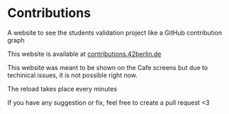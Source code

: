 # Contributions
A website to see the students validation project like a GitHub contribution graph

This website is available at [contributions.42berlin.de](https://contributions.42berlin.de)

This website was meant to be shown on the Cafe screens but due to techinical issues, it is not possible right now.

The reload takes place every minutes

If you have any suggestion or fix, feel free to create a pull request <3
